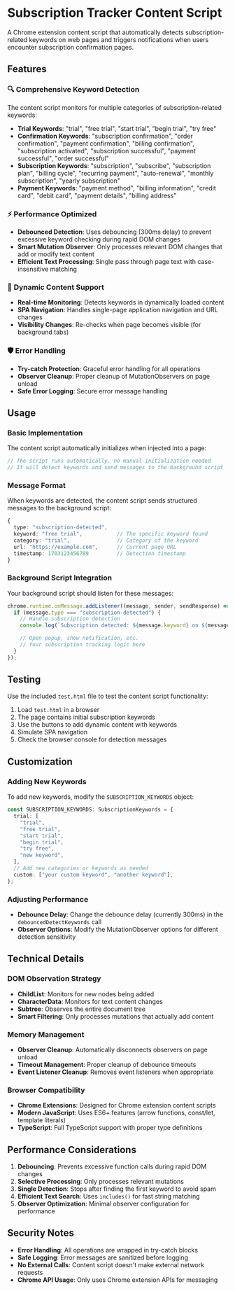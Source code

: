 # Subscription Tracker Content Script

A Chrome extension content script that automatically detects subscription-related keywords on web pages and triggers notifications when users encounter subscription confirmation pages.

## Features

### 🔍 **Comprehensive Keyword Detection**

The content script monitors for multiple categories of subscription-related keywords:

- **Trial Keywords**: "trial", "free trial", "start trial", "begin trial", "try free"
- **Confirmation Keywords**: "subscription confirmation", "order confirmation", "payment confirmation", "billing confirmation", "subscription activated", "subscription successful", "payment successful", "order successful"
- **Subscription Keywords**: "subscription", "subscribe", "subscription plan", "billing cycle", "recurring payment", "auto-renewal", "monthly subscription", "yearly subscription"
- **Payment Keywords**: "payment method", "billing information", "credit card", "debit card", "payment details", "billing address"

### ⚡ **Performance Optimized**

- **Debounced Detection**: Uses debouncing (300ms delay) to prevent excessive keyword checking during rapid DOM changes
- **Smart Mutation Observer**: Only processes relevant DOM changes that add or modify text content
- **Efficient Text Processing**: Single pass through page text with case-insensitive matching

### 🔄 **Dynamic Content Support**

- **Real-time Monitoring**: Detects keywords in dynamically loaded content
- **SPA Navigation**: Handles single-page application navigation and URL changes
- **Visibility Changes**: Re-checks when page becomes visible (for background tabs)

### 🛡️ **Error Handling**

- **Try-catch Protection**: Graceful error handling for all operations
- **Observer Cleanup**: Proper cleanup of MutationObservers on page unload
- **Safe Error Logging**: Secure error message handling

## Usage

### Basic Implementation

The content script automatically initializes when injected into a page:

```typescript
// The script runs automatically, no manual initialization needed
// It will detect keywords and send messages to the background script
```

### Message Format

When keywords are detected, the content script sends structured messages to the background script:

```typescript
{
  type: "subscription-detected",
  keyword: "free trial",           // The specific keyword found
  category: "trial",               // Category of the keyword
  url: "https://example.com",      // Current page URL
  timestamp: 1703123456789         // Detection timestamp
}
```

### Background Script Integration

Your background script should listen for these messages:

```typescript
chrome.runtime.onMessage.addListener((message, sender, sendResponse) => {
  if (message.type === "subscription-detected") {
    // Handle subscription detection
    console.log(`Subscription detected: ${message.keyword} on ${message.url}`);

    // Open popup, show notification, etc.
    // Your subscription tracking logic here
  }
});
```

## Testing

Use the included `test.html` file to test the content script functionality:

1. Load `test.html` in a browser
2. The page contains initial subscription keywords
3. Use the buttons to add dynamic content with keywords
4. Simulate SPA navigation
5. Check the browser console for detection messages

## Customization

### Adding New Keywords

To add new keywords, modify the `SUBSCRIPTION_KEYWORDS` object:

```typescript
const SUBSCRIPTION_KEYWORDS: SubscriptionKeywords = {
  trial: [
    "trial",
    "free trial",
    "start trial",
    "begin trial",
    "try free",
    "new keyword",
  ],
  // Add new categories or keywords as needed
  custom: ["your custom keyword", "another keyword"],
};
```

### Adjusting Performance

- **Debounce Delay**: Change the debounce delay (currently 300ms) in the `debouncedDetectKeywords` call
- **Observer Options**: Modify the MutationObserver options for different detection sensitivity

## Technical Details

### DOM Observation Strategy

- **ChildList**: Monitors for new nodes being added
- **CharacterData**: Monitors for text content changes
- **Subtree**: Observes the entire document tree
- **Smart Filtering**: Only processes mutations that actually add content

### Memory Management

- **Observer Cleanup**: Automatically disconnects observers on page unload
- **Timeout Management**: Proper cleanup of debounce timeouts
- **Event Listener Cleanup**: Removes event listeners when appropriate

### Browser Compatibility

- **Chrome Extensions**: Designed for Chrome extension content scripts
- **Modern JavaScript**: Uses ES6+ features (arrow functions, const/let, template literals)
- **TypeScript**: Full TypeScript support with proper type definitions

## Performance Considerations

1. **Debouncing**: Prevents excessive function calls during rapid DOM changes
2. **Selective Processing**: Only processes relevant mutations
3. **Single Detection**: Stops after finding the first keyword to avoid spam
4. **Efficient Text Search**: Uses `includes()` for fast string matching
5. **Observer Optimization**: Minimal observer configuration for performance

## Security Notes

- **Error Handling**: All operations are wrapped in try-catch blocks
- **Safe Logging**: Error messages are sanitized before logging
- **No External Calls**: Content script doesn't make external network requests
- **Chrome API Usage**: Only uses Chrome extension APIs for messaging
